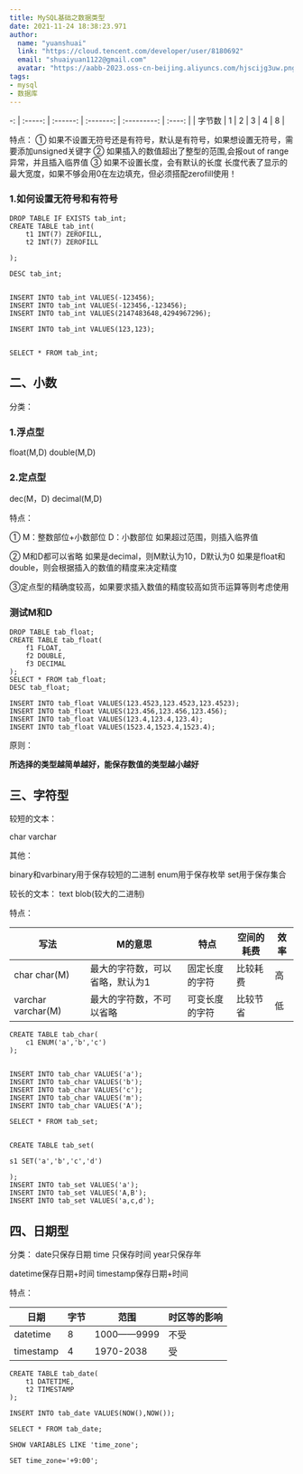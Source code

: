 ```yaml
---
title: MySQL基础之数据类型
date: 2021-11-24 18:38:23.971
author:
  name: "yuanshuai"
  link: "https://cloud.tencent.com/developer/user/8180692"
  email: "shuaiyuan1122@gmail.com"
  avatar: "https://aabb-2023.oss-cn-beijing.aliyuncs.com/hjscijg3uw.png"
tags: 
- mysql
- 数据库
---
```


-: | :-----: | :------: | :-------: | :---------: | :----: |
| 字节数 |    1    |    2     |     3     |      4      |   8    |

特点：
① 如果不设置无符号还是有符号，默认是有符号，如果想设置无符号，需要添加unsigned关键字
② 如果插入的数值超出了整型的范围,会报out of range异常，并且插入临界值
③ 如果不设置长度，会有默认的长度
长度代表了显示的最大宽度，如果不够会用0在左边填充，但必须搭配zerofill使用！



### 1.如何设置无符号和有符号

```mysql
DROP TABLE IF EXISTS tab_int;
CREATE TABLE tab_int(
	t1 INT(7) ZEROFILL,
	t2 INT(7) ZEROFILL 

);

DESC tab_int;


INSERT INTO tab_int VALUES(-123456);
INSERT INTO tab_int VALUES(-123456,-123456);
INSERT INTO tab_int VALUES(2147483648,4294967296);

INSERT INTO tab_int VALUES(123,123);


SELECT * FROM tab_int;
```

## 二、小数

分类：

### 1.浮点型

float(M,D)
double(M,D)

### 2.定点型

dec(M，D)
decimal(M,D)

特点：

①
M：整数部位+小数部位
D：小数部位
如果超过范围，则插入临界值

②
M和D都可以省略
如果是decimal，则M默认为10，D默认为0
如果是float和double，则会根据插入的数值的精度来决定精度

③定点型的精确度较高，如果要求插入数值的精度较高如货币运算等则考虑使用

### 测试M和D

```mysql
DROP TABLE tab_float;
CREATE TABLE tab_float(
	f1 FLOAT,
	f2 DOUBLE,
	f3 DECIMAL
);
SELECT * FROM tab_float;
DESC tab_float;

INSERT INTO tab_float VALUES(123.4523,123.4523,123.4523);
INSERT INTO tab_float VALUES(123.456,123.456,123.456);
INSERT INTO tab_float VALUES(123.4,123.4,123.4);
INSERT INTO tab_float VALUES(1523.4,1523.4,1523.4);
```

原则：

**所选择的类型越简单越好，能保存数值的类型越小越好**

## 三、字符型

较短的文本：

char
varchar

其他：

binary和varbinary用于保存较短的二进制
enum用于保存枚举
set用于保存集合


较长的文本：
text
blob(较大的二进制)

特点：

| 写法               | M的意思                         | 特点           | 空间的耗费 | 效率 |
| ------------------ | ------------------------------- | -------------- | ---------- | ---- |
| char	char(M)    | 最大的字符数，可以省略，默认为1 | 固定长度的字符 | 比较耗费   | 高   |
| varchar varchar(M) | 最大的字符数，不可以省略        | 可变长度的字符 | 比较节省   | 低   |

```mysql
CREATE TABLE tab_char(
	c1 ENUM('a','b','c')
);


INSERT INTO tab_char VALUES('a');
INSERT INTO tab_char VALUES('b');
INSERT INTO tab_char VALUES('c');
INSERT INTO tab_char VALUES('m');
INSERT INTO tab_char VALUES('A');

SELECT * FROM tab_set;


CREATE TABLE tab_set(

s1 SET('a','b','c','d')

);
INSERT INTO tab_set VALUES('a');
INSERT INTO tab_set VALUES('A,B');
INSERT INTO tab_set VALUES('a,c,d');
```

## 四、日期型

分类：
date只保存日期
time 只保存时间
year只保存年

datetime保存日期+时间
timestamp保存日期+时间

特点：

| 日期      | 字节 | 范围       | 时区等的影响 |
| --------- | ---- | ---------- | ------------ |
| datetime  | 8    | 1000——9999 | 不受         |
| timestamp | 4    | 1970-2038  | 受           |



```mysql
CREATE TABLE tab_date(
	t1 DATETIME,
	t2 TIMESTAMP
);

INSERT INTO tab_date VALUES(NOW(),NOW());

SELECT * FROM tab_date;

SHOW VARIABLES LIKE 'time_zone';

SET time_zone='+9:00';
```